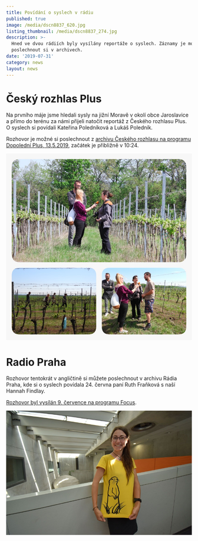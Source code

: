 ```yaml
---
title: Povídání o syslech v rádiu
published: true
image: /media/dscn8837_620.jpg
listing_thumbnail: /media/dscn8837_274.jpg
description: >-
  Hned ve dvou rádiích byly vysílány reportáže o syslech. Záznamy je možné
  poslechnout si v archivech.
date: '2019-07-31'
category: news
layout: news
---
```

# Český rozhlas Plus

Na prvního máje jsme hledali sysly na jižní Moravě v okolí obce Jaroslavice a přímo do terénu za námi přijeli natočit reportáž z Českého rozhlasu Plus. O syslech si povídali Kateřina Poledníková a Lukáš Poledník. 

Rozhovor je možné si poslechnout z [archivu Českého rozhlasu na programu Dopolední Plus, 13.5.2019](http://bit.ly/sysliczechradio), začátek je přibližně v 10:24. 

![Photo: Hannah Findlay](/media/whatsapp-image-2019-07-29-at-17.55.52.jpeg "Natáčení reportáže přímo ve vinici")

# Radio Praha

Rozhovor tentokrát v angličtině si můžete poslechnout v archivu Rádia Praha, kde si o syslech povídala 24. června paní Ruth Fraňková s naší Hannah Findlay.

[Rozhovor byl vysílán 9. července na programu Focus](https://www.radio.cz/en/section/in-focus/young-uk-conservationist-ground-squirrels-are-great-to-work-with). 

![Autor: Ondřej Tomšů](/media/czech-radio-by-ondrej-tomsu.jpg)
